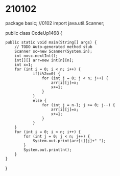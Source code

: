 # 210102
package basic;
//0102
import java.util.Scanner;

public class CodeUp1468 {

	public static void main(String[] args) {
		// TODO Auto-generated method stub
		Scanner sc=new Scanner(System.in);
		int n=sc.nextInt();
		int[][] arr=new int[n][n];
		int x=1;
		for (int i = 0; i < n; i++) {
				if(i%2==0) {
					for (int j = 0; j < n; j++) {
						arr[i][j]=x;
						x+=1;
					}			
				}
				else {
					for (int j = n-1; j >= 0; j--) {
						arr[i][j]=x;
						x+=1;
					}					
				}							
		}
		for (int i = 0; i < n; i++) {
			for (int j = 0; j < n; j++) {
				System.out.print(arr[i][j]+" ");
			}
			System.out.println();
		}		
	}
}
